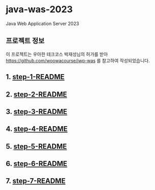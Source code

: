 # java-was-2023

Java Web Application Server 2023

## 프로젝트 정보 

이 프로젝트는 우아한 테크코스 박재성님의 허가를 받아 https://github.com/woowacourse/jwp-was 
를 참고하여 작성되었습니다.

## 1. [step-1-README](docs%2Fstep-1-README.md)
## 2. [step-2-README](docs%2Fstep-2-README.md)
## 3. [step-3-README](docs/step-3-README.md)
## 4. [step-4-README](docs/step-4-README.md)
## 5. [step-5-README](docs/step-5-README.md)
## 6. [step-6-README](docs/step-6-README.md)
## 7. [step-7-README](docs/step-7-README.md)